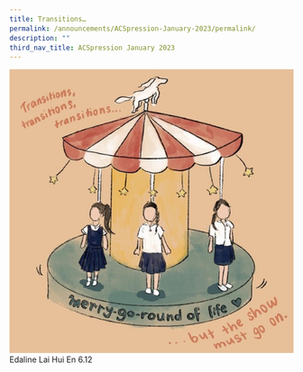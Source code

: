 ```yaml
---
title: Transitions…
permalink: /announcements/ACSpression-January-2023/permalink/
description: ""
third_nav_title: ACSpression January 2023
---
```

![](/images/ACSpression/Picture1-1.jpg)
Edaline Lai Hui En 6.12